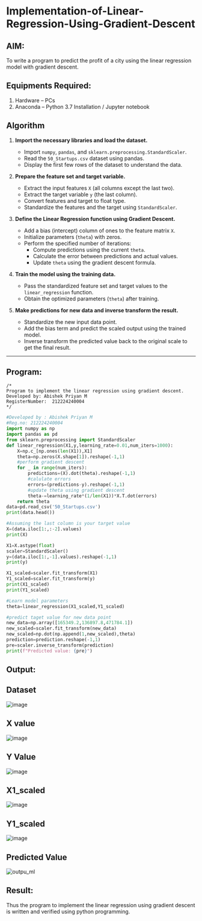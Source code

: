 # Implementation-of-Linear-Regression-Using-Gradient-Descent

## AIM:
To write a program to predict the profit of a city using the linear regression model with gradient descent.

## Equipments Required:
1. Hardware – PCs
2. Anaconda – Python 3.7 Installation / Jupyter notebook

## Algorithm

1. **Import the necessary libraries and load the dataset.**  
   - Import `numpy`, `pandas`, and `sklearn.preprocessing.StandardScaler`.
   - Read the `50_Startups.csv` dataset using pandas.
   - Display the first few rows of the dataset to understand the data.

2. **Prepare the feature set and target variable.**  
   - Extract the input features `X` (all columns except the last two).
   - Extract the target variable `y` (the last column).
   - Convert features and target to float type.
   - Standardize the features and the target using `StandardScaler`.

3. **Define the Linear Regression function using Gradient Descent.**  
   - Add a bias (intercept) column of ones to the feature matrix `X`.
   - Initialize parameters (`theta`) with zeros.
   - Perform the specified number of iterations:
     - Compute predictions using the current `theta`.
     - Calculate the error between predictions and actual values.
     - Update `theta` using the gradient descent formula.

4. **Train the model using the training data.**  
   - Pass the standardized feature set and target values to the `linear_regression` function.
   - Obtain the optimized parameters (`theta`) after training.

5. **Make predictions for new data and inverse transform the result.**  
   - Standardize the new input data point.
   - Add the bias term and predict the scaled output using the trained model.
   - Inverse transform the predicted value back to the original scale to get the final result.

---

## Program:
```
/*
Program to implement the linear regression using gradient descent.
Developed by: Abishek Priyan M
RegisterNumber:  212224240004
*/
```
```py
#Developed by : Abishek Priyan M
#Reg.no: 212224240004
import numpy as np
import pandas as pd
from sklearn.preprocessing import StandardScaler
def linear_regression(X1,y,learning_rate=0.01,num_iters=1000):
    X=np.c_[np.ones(len(X1)),X1]
    theta=np.zeros(X.shape[1]).reshape(-1,1)
    #perform gradient descent
    for _ in range(num_iters):
        predictions=(X).dot(theta).reshape(-1,1)
        #calulate errors
        errors=(predictions-y).reshape(-1,1)
        #update theta using gradient descent
        theta-=learning_rate*(1/len(X1))*X.T.dot(errors)
    return theta
data=pd.read_csv('50_Startups.csv')
print(data.head())

#Assuming the last column is your target value
X=(data.iloc[1:,:-2].values)
print(X)

X1=X.astype(float)
scaler=StandardScaler()
y=(data.iloc[1:,-1].values).reshape(-1,1)
print(y)

X1_scaled=scaler.fit_transform(X1)
Y1_scaled=scaler.fit_transform(y)
print(X1_scaled)
print(Y1_scaled)

#Learn model parameters
theta=linear_regression(X1_scaled,Y1_scaled)

#predict taget value for new data point
new_data=np.array([165349.2,136897.8,471784.1])
new_scaled=scaler.fit_transform(new_data)
new_scaled=np.dot(np.append(1,new_scaled),theta)
prediction=prediction.reshape(-1,1)
pre=scaler.inverse_transform(prediction)
print(f"Predicted value: {pre}")
```
## Output:

## Dataset
![image](https://github.com/user-attachments/assets/e4b27c9a-e4b5-4670-97c8-6f7c864af697)

## X value
![image](https://github.com/user-attachments/assets/d0863caa-56a5-41ee-bd23-92306f5e1a9c)

## Y Value
![image](https://github.com/user-attachments/assets/4d9e0090-7260-40d8-a1ab-3df024bdbe64)

## X1_scaled
![image](https://github.com/user-attachments/assets/fd76ee14-dfe9-4f41-b313-593a6d1bdca3)

## Y1_scaled
![image](https://github.com/user-attachments/assets/39e9e15e-d7cb-4cbe-9727-3569691eaafb)

## Predicted Value
![outpu_ml](https://github.com/user-attachments/assets/a9c1b1ea-7ed1-4e55-af8f-ccbd3f587b21)


## Result:
Thus the program to implement the linear regression using gradient descent is written and verified using python programming.
